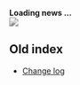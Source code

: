 <style>h1{display:none}</style>
<div id="progress" style="padding-top:30px">
<b>Loading news ...</b><br/>
<img src="https://gantt.nextedy.com/img/loading.gif" style="filter: grayscale(100%);"/>
</div>
<div style="display:none" id="news">
<a class="twitter-timeline" href="https://twitter.com/nextedy?ref_src=twsrc%5Etfw">Tweets by nextedy</a>
</div> 
<script async src="https://platform.twitter.com/widgets.js" charset="utf-8"></script>

<script>
function setSizes(){
   var tweetStyles = {
      "font-size":	 "16px",
      "line-height": "24px",
      "margin-bottom": "10px",
      "margin-left": "5px",
      "white-space": "normal"
    };
	    		$("#progress").hide();
			$("#news").show();
			$(".twitter-timeline").contents().find(".timeline-Tweet-text").css(tweetStyles);
			$(".twitter-timeline").contents().find(".timeline-Tweet-media").css("font-size","14px");
			$(".twitter-timeline").contents().find(".timeline-Tweet-author").hide();	
			$(".twitter-timeline").contents().find(".timeline-Footer").hide();							
}

var i = 0;
var findTweet = function(){
	i++;
	console.log("search tweet:"+i);
	var tweet = $(".twitter-timeline").contents().find(".timeline-Tweet-text").first();
    if(tweet!=null){
	    		setTimeout(setSizes, 100); 	 	
    }else {
    		if(i<100){
	    		setTimeout(findTweet, 100); 	 	
    		}
    }
}
$(window).bind("load", findTweet);
</script>

## Old index
* [Change log](../changelog)

